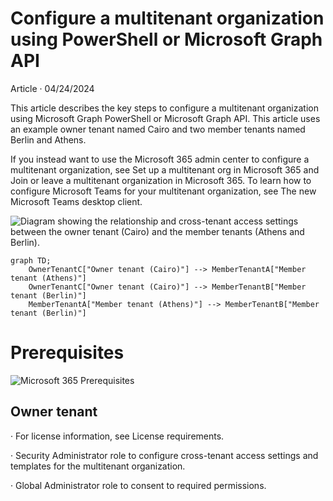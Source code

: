 # Configure a multitenant organization using PowerShell or Microsoft Graph API

Article · 04/24/2024

This article describes the key steps to configure a multitenant organization using Microsoft Graph PowerShell or Microsoft Graph API. This article uses an example owner tenant named Cairo and two member tenants named Berlin and Athens.

If you instead want to use the Microsoft 365 admin center to configure a multitenant organization, see Set up a multitenant org in Microsoft 365 and Join or leave a multitenant organization in Microsoft 365. To learn how to configure Microsoft Teams for your multitenant organization, see The new Microsoft Teams desktop client.

![Diagram showing the relationship and cross-tenant access settings between the owner tenant (Cairo) and the member tenants (Athens and Berlin).](figures/0)

```mermaid
graph TD;
    OwnerTenantC["Owner tenant (Cairo)"] --> MemberTenantA["Member tenant (Athens)"]
    OwnerTenantC["Owner tenant (Cairo)"] --> MemberTenantB["Member tenant (Berlin)"]
    MemberTenantA["Member tenant (Athens)"] --> MemberTenantB["Member tenant (Berlin)"]
```

# Prerequisites

![Microsoft 365 Prerequisites](figures/1)

## Owner tenant

· For license information, see License requirements.

· Security Administrator role to configure cross-tenant access settings and templates for the multitenant organization.

· Global Administrator role to consent to required permissions.
